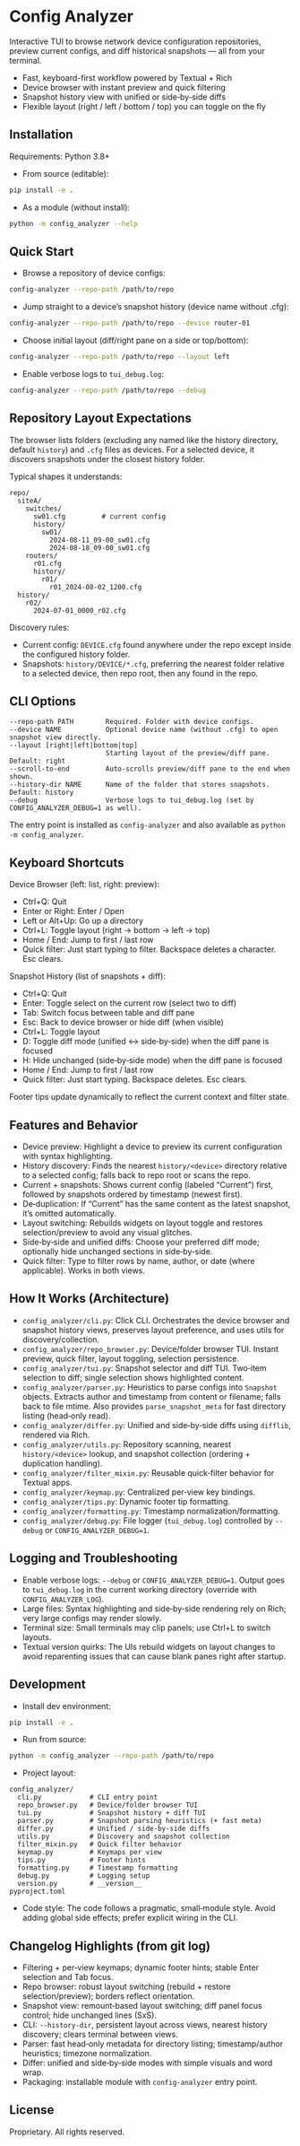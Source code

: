 # Config Analyzer

Interactive TUI to browse network device configuration repositories, preview current configs, and diff historical snapshots — all from your terminal.

- Fast, keyboard-first workflow powered by Textual + Rich
- Device browser with instant preview and quick filtering
- Snapshot history view with unified or side‑by‑side diffs
- Flexible layout (right / left / bottom / top) you can toggle on the fly


## Installation

Requirements: Python 3.8+

- From source (editable):

```bash
pip install -e .
```

- As a module (without install):

```bash
python -m config_analyzer --help
```


## Quick Start

- Browse a repository of device configs:

```bash
config-analyzer --repo-path /path/to/repo
```

- Jump straight to a device’s snapshot history (device name without .cfg):

```bash
config-analyzer --repo-path /path/to/repo --device router-01
```

- Choose initial layout (diff/right pane on a side or top/bottom):

```bash
config-analyzer --repo-path /path/to/repo --layout left
```

- Enable verbose logs to `tui_debug.log`:

```bash
config-analyzer --repo-path /path/to/repo --debug
```


## Repository Layout Expectations

The browser lists folders (excluding any named like the history directory, default `history`) and `.cfg` files as devices. For a selected device, it discovers snapshots under the closest history folder.

Typical shapes it understands:

```
repo/
  siteA/
    switches/
      sw01.cfg         # current config
      history/
        sw01/
          2024-08-11_09-00_sw01.cfg
          2024-08-18_09-00_sw01.cfg
    routers/
      r01.cfg
      history/
        r01/
          r01_2024-08-02_1200.cfg
  history/
    r02/
      2024-07-01_0000_r02.cfg
```

Discovery rules:
- Current config: `DEVICE.cfg` found anywhere under the repo except inside the configured history folder.
- Snapshots: `history/DEVICE/*.cfg`, preferring the nearest folder relative to a selected device, then repo root, then any found in the repo.


## CLI Options

```text
--repo-path PATH        Required. Folder with device configs.
--device NAME           Optional device name (without .cfg) to open snapshot view directly.
--layout [right|left|bottom|top]
                        Starting layout of the preview/diff pane. Default: right
--scroll-to-end         Auto-scrolls preview/diff pane to the end when shown.
--history-dir NAME      Name of the folder that stores snapshots. Default: history
--debug                 Verbose logs to tui_debug.log (set by CONFIG_ANALYZER_DEBUG=1 as well).
```

The entry point is installed as `config-analyzer` and also available as `python -m config_analyzer`.


## Keyboard Shortcuts

Device Browser (left: list, right: preview):
- Ctrl+Q: Quit
- Enter or Right: Enter / Open
- Left or Alt+Up: Go up a directory
- Ctrl+L: Toggle layout (right → bottom → left → top)
- Home / End: Jump to first / last row
- Quick filter: Just start typing to filter. Backspace deletes a character. Esc clears.

Snapshot History (list of snapshots + diff):
- Ctrl+Q: Quit
- Enter: Toggle select on the current row (select two to diff)
- Tab: Switch focus between table and diff pane
- Esc: Back to device browser or hide diff (when visible)
- Ctrl+L: Toggle layout
- D: Toggle diff mode (unified ↔ side‑by‑side) when the diff pane is focused
- H: Hide unchanged (side‑by‑side mode) when the diff pane is focused
- Home / End: Jump to first / last row
- Quick filter: Just start typing. Backspace deletes. Esc clears.

Footer tips update dynamically to reflect the current context and filter state.


## Features and Behavior

- Device preview: Highlight a device to preview its current configuration with syntax highlighting.
- History discovery: Finds the nearest `history/<device>` directory relative to a selected config; falls back to repo root or scans the repo.
- Current + snapshots: Shows current config (labeled “Current”) first, followed by snapshots ordered by timestamp (newest first).
- De‑duplication: If “Current” has the same content as the latest snapshot, it’s omitted automatically.
- Layout switching: Rebuilds widgets on layout toggle and restores selection/preview to avoid any visual glitches.
- Side‑by‑side and unified diffs: Choose your preferred diff mode; optionally hide unchanged sections in side‑by‑side.
- Quick filter: Type to filter rows by name, author, or date (where applicable). Works in both views.


## How It Works (Architecture)

- `config_analyzer/cli.py`: Click CLI. Orchestrates the device browser and snapshot history views, preserves layout preference, and uses utils for discovery/collection.
- `config_analyzer/repo_browser.py`: Device/folder browser TUI. Instant preview, quick filter, layout toggling, selection persistence.
- `config_analyzer/tui.py`: Snapshot selector and diff TUI. Two‑item selection to diff; single selection shows highlighted content.
- `config_analyzer/parser.py`: Heuristics to parse configs into `Snapshot` objects. Extracts author and timestamp from content or filename; falls back to file mtime. Also provides `parse_snapshot_meta` for fast directory listing (head‑only read).
- `config_analyzer/differ.py`: Unified and side‑by‑side diffs using `difflib`, rendered via Rich.
- `config_analyzer/utils.py`: Repository scanning, nearest `history/<device>` lookup, and snapshot collection (ordering + duplication handling).
- `config_analyzer/filter_mixin.py`: Reusable quick‑filter behavior for Textual apps.
- `config_analyzer/keymap.py`: Centralized per‑view key bindings.
- `config_analyzer/tips.py`: Dynamic footer tip formatting.
- `config_analyzer/formatting.py`: Timestamp normalization/formatting.
- `config_analyzer/debug.py`: File logger (`tui_debug.log`) controlled by `--debug` or `CONFIG_ANALYZER_DEBUG=1`.


## Logging and Troubleshooting

- Enable verbose logs: `--debug` or `CONFIG_ANALYZER_DEBUG=1`. Output goes to `tui_debug.log` in the current working directory (override with `CONFIG_ANALYZER_LOG`).
- Large files: Syntax highlighting and side‑by‑side rendering rely on Rich; very large configs may render slowly.
- Terminal size: Small terminals may clip panels; use Ctrl+L to switch layouts.
- Textual version quirks: The UIs rebuild widgets on layout changes to avoid reparenting issues that can cause blank panes right after startup.


## Development

- Install dev environment:

```bash
pip install -e .
```

- Run from source:

```bash
python -m config_analyzer --repo-path /path/to/repo
```

- Project layout:

```
config_analyzer/
  cli.py            # CLI entry point
  repo_browser.py   # Device/folder browser TUI
  tui.py            # Snapshot history + diff TUI
  parser.py         # Snapshot parsing heuristics (+ fast meta)
  differ.py         # Unified / side‑by‑side diffs
  utils.py          # Discovery and snapshot collection
  filter_mixin.py   # Quick filter behavior
  keymap.py         # Keymaps per view
  tips.py           # Footer hints
  formatting.py     # Timestamp formatting
  debug.py          # Logging setup
  version.py        # __version__
pyproject.toml
```

- Code style: The code follows a pragmatic, small‑module style. Avoid adding global side effects; prefer explicit wiring in the CLI.


## Changelog Highlights (from git log)

- Filtering + per‑view keymaps; dynamic footer hints; stable Enter selection and Tab focus.
- Repo browser: robust layout switching (rebuild + restore selection/preview); borders reflect orientation.
- Snapshot view: remount‑based layout switching; diff panel focus control; hide unchanged lines (SxS).
- CLI: `--history-dir`, persistent layout across views, nearest history discovery; clears terminal between views.
- Parser: fast head‑only metadata for directory listing; timestamp/author heuristics; timezone normalization.
- Differ: unified and side‑by‑side modes with simple visuals and word wrap.
- Packaging: installable module with `config-analyzer` entry point.


## License

Proprietary. All rights reserved.

